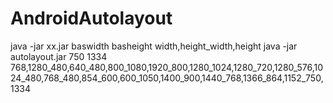 # AndroidAutolayout
java -jar xx.jar baswidth basheight width,height_width,height
java -jar autolayout.jar  750 1334 768,1280_480,640_480,800_1080,1920_800,1280_1024,1280_720,1280_576,1024_480,768_480,854_600,600_1050,1400_900,1440_768,1366_864,1152_750,1334
